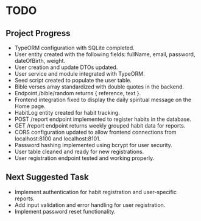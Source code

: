 # TODO

## Project Progress
- TypeORM configuration with SQLite completed.
- User entity created with the following fields: fullName, email, password, dateOfBirth, weight.
- User creation and update DTOs updated.
- User service and module integrated with TypeORM.
- Seed script created to populate the user table.
- Bible verses array standardized with double quotes in the backend.
- Endpoint /bible/random returns { reference, text }.
- Frontend integration fixed to display the daily spiritual message on the Home page.
- HabitLog entity created for habit tracking.
- POST /report endpoint implemented to register habits in the database.
- GET /report endpoint returns weekly grouped habit data for reports.
- CORS configuration updated to allow frontend connections from localhost:8100 and localhost:8101.
- Password hashing implemented using bcrypt for user security.
- User table cleaned and ready for new registrations.
- User registration endpoint tested and working properly.

## Next Suggested Task
- Implement authentication for habit registration and user-specific reports.
- Add input validation and error handling for user registration.
- Implement password reset functionality. 